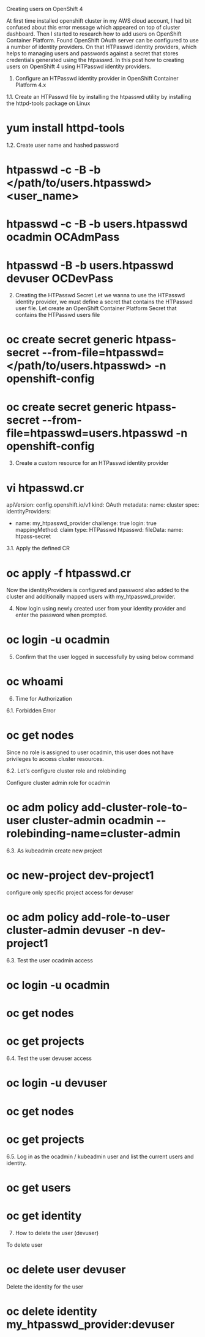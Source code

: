 Creating users on OpenShift 4

At first time installed openshift cluster in my AWS cloud account, I had bit confused about this error message  which appeared on top of cluster dashboard.
Then I started to research how to add users on OpenShift Container Platform. Found OpenShift OAuth server can be configured to use a number of identity providers.
On that HTPasswd identity providers, which helps to managing users and passwords against a secret that stores credentials generated using
the htpasswd. In this post how to creating users on OpenShift 4 using HTPasswd identity providers.

1. Configure an HTPasswd identity provider in OpenShift Container Platform 4.x

1.1.  Create an HTPasswd file by installing the htpasswd utility by installing the httpd-tools package on Linux

# yum install httpd-tools

1.2. Create user name and hashed password

# htpasswd -c -B -b </path/to/users.htpasswd> <user_name> <password>
# htpasswd -c -B -b users.htpasswd  ocadmin OCAdmPass
# htpasswd  -B -b users.htpasswd  devuser OCDevPass

2. Creating the HTPasswd Secret
Let we wanna to use the HTPasswd identity provider, we must define a secret that contains the HTPasswd user file.
Let create an OpenShift Container Platform Secret that contains the HTPasswd users file

# oc create secret generic htpass-secret --from-file=htpasswd=</path/to/users.htpasswd> -n openshift-config
# oc create secret generic htpass-secret --from-file=htpasswd=users.htpasswd -n openshift-config

3. Create a custom resource for an HTPasswd identity provider
# vi htpasswd.cr

apiVersion: config.openshift.io/v1
kind: OAuth
metadata:
  name: cluster
spec:
  identityProviders:
  - name: my_htpasswd_provider
    challenge: true
    login: true
    mappingMethod: claim
    type: HTPasswd
    htpasswd:
      fileData:
        name: htpass-secret

3.1. Apply the defined CR

# oc apply -f htpasswd.cr


Now the identityProviders is configured and password also added to the cluster and additionally mapped users with my_htpasswd_provider.


4. Now login using newly created user from your identity provider  and enter the password when prompted.

# oc login -u ocadmin

5. Confirm that the user logged in successfully by using below command

# oc whoami

6. Time for Authorization

6.1. Forbidden Error
# oc get nodes

Since no role is assigned to user ocadmin, this user does not have privileges to access cluster resources.

6.2. Let's configure cluster role and rolebinding

Configure cluster admin role for ocadmin
# oc adm policy add-cluster-role-to-user cluster-admin ocadmin --rolebinding-name=cluster-admin

6.3. As kubeadmin create new project
# oc new-project dev-project1

configure only specific project access for devuser
# oc adm policy add-role-to-user cluster-admin devuser -n dev-project1

6.3. Test the user ocadmin access

# oc login -u ocadmin
# oc get nodes
# oc get projects

6.4. Test the user devuser access
# oc login -u devuser
# oc get nodes
# oc get projects

6.5. Log in as the ocadmin / kubeadmin user and list the current users and identity.

# oc get users
# oc get identity


7. How to delete the user (devuser)

To delete user
# oc delete user devuser

Delete the identity for the user
# oc delete identity my_htpasswd_provider:devuser
